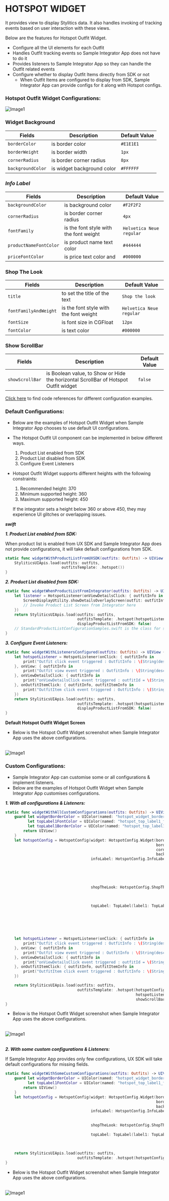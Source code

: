 # HOTSPOT WIDGET

It provides view to display Stylitics data. It also handles invoking of tracking events based on user interaction with these views.

Below are the features for Hotspot Outfit Widget.</br>

* Configure all the UI elements for each Outfit
* Handles Outfit tracking events so Sample Integrator App does not have to do it
* Provides listeners to Sample Integrator App so they can handle the Outfit related events
* Configure whether to display Outfit Items directly from SDK or not
    * When Outfit Items are configured to display from SDK, Sample Integrator App can provide configs for it along with Hotspot configs.

### Hotspot Outfit Widget Configurations:

![Image1](Screenshots/hotspot_widget_with_labels.png)

### Widget Background

| Fields | Description | Default Value |
|---|---|---|
| `borderColor` | is border color | `#E1E1E1` |
| `borderWeight` | is border width  | `1px` |
| `cornerRadius` | is border corner radius | `8px` |
| `backgroundColor` | is widget background color | `#FFFFFF` |

### *_**Info Label**_*

| Fields | Description | Default Value |
|---|---|---|
| `backgroundColor` | is background color | `#F2F2F2` |
| `cornerRadius` | is border corner radius | `4px` |
| `fontFamily` | is the font style with the font weight | `Helvetica Neue regular` |
| `productNameFontColor` | is product name text color | `#444444` |
| `priceFontColor` | is price text color and | `#000000` |

### Shop The Look

| Fields | Description | Default Value |
|---|---|---|
| `title` | to set the title of the text | `Shop the look` |
| `fontFamilyAndWeight` | is the font style with the font weight | `Helvetica Neue regular` |
| `fontSize` | is font size in CGFloat | `12px` |
| `fontColor` | is text color | `#000000` |

### Show ScrollBar

| Fields | Description | Default Value |
|---|---|---|
| `showScrollBar` | is Boolean value, to Show or Hide the horizontal ScrollBar of Hotspot Outfit widget | `false` |

[Click here](CODE_REFERENCE_README.md#hotspot-widget-configuration-samples) to find code references for different configuration examples.


### Default Configurations:

* Below are the examples of Hotspot Outfit Widget when Sample Integrator App chooses to use default UI configurations.</br>

* The Hotspot Outfit UI component can be implemented in below different ways.
    1. Product List enabled from SDK
    2. Product List disabled from SDK
    3. Configure Event Listeners

* Hotspot Outfit Widget supports different heights with the following constraints:
    1. Recommended height: 370
    2. Minimum supported height: 360
    3. Maximum supported height: 450

  If the integrator sets a height below 360 or above 450, they may experience UI glitches or overlapping issues.

*_**swift**_*

*_**1. Product List enabled from SDK:**_*

When product list is enabled from UX SDK and Sample Integrator App does not provide configurations, it will take default configurations from SDK.

```swift
static func widgetWithProductListFromUXSDK(outfits: Outfits) -> UIView {
    StyliticsUIApis.load(outfits: outfits,
                         outfitsTemplate: .hotspot())
}
```

*_**2. Product List disabled from SDK:**_*

```swift
static func widgetWhenProductListFromIntegrator(outfits: Outfits) -> UIView {
    let listener = HotspotListener(onViewDetailsClick: { outfitInfo in
        ScreenDisplayUtility.showDetailsOverlayScreen(outfit: outfitInfo.outfit)
        // Invoke Product List Screen from Integrator here
    })
    return StyliticsUIApis.load(outfits: outfits,
                                outfitsTemplate: .hotspot(hotspotListener: listener),
                                displayProductListFromSDK: false)
    // StandardProductListConfigurationSamples.swift is the class for sample code to configure product list when displayed form Integrator App.
}
```

*_**3. Configure Event Listeners:**_*

```swift
static func widgetWithListenersConfigured(outfits: Outfits) -> UIView {
    let hotspotListener = HotspotListener(onClick: { outfitInfo in
        print("Outfit click event triggered : OutfitInfo : \(String(describing: outfitInfo.outfit.id))")
    }, onView: { outfitInfo in
        print("Outfit view event triggered : OutfitInfo : \(String(describing: outfitInfo.outfit.id))")
    }, onViewDetailsClick: { outfitInfo in
        print("onViewDetailsClick event triggered : outfitId = \(String(describing: outfitInfo.outfit.id))")
    }, onOutfitItemClick: { outfitInfo, outfitItemInfo in
        print("OutfitItem click event triggered : OutfitInfo : \(String(describing: outfitInfo.outfit.id)) outfitItem name : \(String(describing: outfitItemInfo.outfitItem.name))")
    })
    return StyliticsUIApis.load(outfits: outfits,
                                outfitsTemplate: .hotspot(hotspotListener: hotspotListener),
                                displayProductListFromSDK: false)
}
```

**Default Hotspot Outfit Widget Screen**

* Below is the Hotspot Outfit Widget screenshot when Sample Integrator App uses the above configurations.

</br>![Image1](Screenshots/hotspot_with_default_configs.png)</br>

### Custom Configurations:

* Sample Integrator App can customise some or all configurations & implement listeners.
* Below are the examples of Hotspot Outfit Widget when Sample Integrator App customises configurations.

*_**1. With all configurations & Listeners:**_*

```swift
static func widgetWithAllCustomConfigurations(outfits: Outfits) -> UIView {
    guard let widgetBorderColor = UIColor(named: "hotspot_widget_border_color"),
          let topLabel1FontColor = UIColor(named: "hotspot_top_label1_font_color"),
          let topLabel1BorderColor = UIColor(named: "hotspot_top_label1_border_color") else {
        return UIView()
    }
    let hotspotConfig = HotspotConfig(widget: HotspotConfig.Widget(borderColor: widgetBorderColor,
                                                                   borderWeight: 2,
                                                                   cornerRadius: 15,
                                                                   backgroundColor: .clear),
                                      infoLabel: HotspotConfig.InfoLabel(fontFamilyAndWeight: "Gill Sans Italic",
                                                                         fontSize: 14,
                                                                         titleFontColor: .white,
                                                                         priceFontColor: .black,
                                                                         cornerRadius: 4,
                                                                         backgroundColor: .orange),
                                      shopTheLook: HotspotConfig.ShopTheLook(title: "Shop the Item",
                                                                             fontFamilyAndWeight: "Gill Sans Bold",
                                                                             fontSize: 19,
                                                                             fontColor: .systemTeal),
                                      topLabel: TopLabel(label1: TopLabel.Label1(fontFamilyAndWeight: "Gill Sans Medium",
                                                                                 fontSize: 14,
                                                                                 fontColor: topLabel1FontColor,
                                                                                 borderColor: topLabel1BorderColor,
                                                                                 cornerRadius: 0,
                                                                                 paddingVertical: 8,
                                                                                 paddingHorizontal: 10)))
    let hotspotListener = HotspotListener(onClick: { outfitInfo in
        print("Outfit click event triggered : OutfitInfo : \(String(describing: outfitInfo.outfit.id))")
    }, onView: { outfitInfo in
        print("Outfit view event triggered : OutfitInfo : \(String(describing: outfitInfo.outfit.id))")
    }, onViewDetailsClick: { outfitInfo in
        print("onViewDetailsClick event triggered : outfitId = \(String(describing: outfitInfo.outfit.id))")
    }, onOutfitItemClick: { outfitInfo, outfitItemInfo in
        print("OutfitItem click event triggered : OutfitInfo : \(String(describing: outfitInfo.outfit.id)) outfitItem name : \(String(describing: outfitItemInfo.outfitItem.name))")
    })

    return StyliticsUIApis.load(outfits: outfits,
                                outfitsTemplate: .hotspot(hotspotConfig: hotspotConfig,
                                                          hotspotListener: hotspotListener,
                                                          showScrollBar: true))
}
```

* Below is the Hotspot Outfit Widget screenshot when Sample Integrator App uses the above configurations.

</br>![Image1](Screenshots/hotspot_widget_with_all_custom_configs.png)

</br>*_**2. With some custom configurations & Listeners:**_*

If Sample Integrator App provides only few configurations, UX SDK will take default configurations for missing fields.

```swift
static func widgetWithSomeCustomConfigurations(outfits: Outfits) -> UIView {
    guard let widgetBorderColor = UIColor(named: "hotspot_widget_border_color"),
          let topLabel1FontColor = UIColor(named: "hotspot_top_label1_font_color") else {
        return UIView()
    }
    let hotspotConfig = HotspotConfig(widget: HotspotConfig.Widget(borderColor: widgetBorderColor,
                                                                   borderWeight: 2,
                                                                   backgroundColor: .clear),
                                      infoLabel: HotspotConfig.InfoLabel(fontSize: 12,
                                                                         titleFontColor: .white,
                                                                         backgroundColor: .orange),
                                      shopTheLook: HotspotConfig.ShopTheLook(title: "Shop the Item",
                                                                             fontFamilyAndWeight: "Gill Sans Bold"),
                                      topLabel: TopLabel(label1: TopLabel.Label1(fontFamilyAndWeight: "Gill Sans Medium",
                                                                                 fontSize: 14,
                                                                                 fontColor: topLabel1FontColor,
                                                                                 cornerRadius: 10)))
    return StyliticsUIApis.load(outfits: outfits,
                                outfitsTemplate: .hotspot(hotspotConfig: hotspotConfig))
}
```

* Below is the Hotspot Outfit Widget screenshot when Sample Integrator App uses the above configurations.

</br>![Image1](Screenshots/hotspot_widget_with_some_custom_configs.png)


